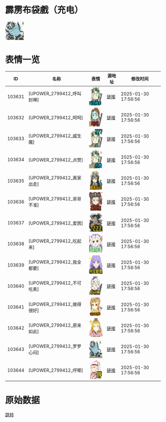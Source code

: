 # 霹雳布袋戲（充电）

<img src="./cover.png" height="60" alt="cover" />

# 表情一览

|ID|名称|表情|源地址|修改时间|
|----|----|----|----|----|
|103631|[UPOWER_2799412_呼叫封禅]|<img src="./pic/103631_%5BUPOWER_2799412_呼叫封禅%5D.png" height="60" alt="呼叫封禅"/>|[链接](https://i0.hdslb.com/bfs/garb/6543990258439002517d3e5b17a8510c63a93944.png)|2025-01-30 17:56:56|
|103632|[UPOWER_2799412_呵呵]|<img src="./pic/103632_%5BUPOWER_2799412_呵呵%5D.png" height="60" alt="呵呵"/>|[链接](https://i0.hdslb.com/bfs/garb/f394065e8d09e05df25f46ccf1685f826948ed30.png)|2025-01-30 17:56:56|
|103633|[UPOWER_2799412_威生魔]|<img src="./pic/103633_%5BUPOWER_2799412_威生魔%5D.png" height="60" alt="威生魔"/>|[链接](https://i0.hdslb.com/bfs/garb/d99c554fe1de4b98725042e438fbf206c65a0beb.png)|2025-01-30 17:56:56|
|103634|[UPOWER_2799412_点赞]|<img src="./pic/103634_%5BUPOWER_2799412_点赞%5D.png" height="60" alt="点赞"/>|[链接](https://i0.hdslb.com/bfs/garb/73288fe4b935ef217f2e10e3317fc5d4a5bf2600.png)|2025-01-30 17:56:56|
|103635|[UPOWER_2799412_离家出走]|<img src="./pic/103635_%5BUPOWER_2799412_离家出走%5D.png" height="60" alt="离家出走"/>|[链接](https://i0.hdslb.com/bfs/garb/a1da8b0154ea6d1b9237d165841cb9b2832871f3.png)|2025-01-30 17:56:56|
|103636|[UPOWER_2799412_哥哥不准]|<img src="./pic/103636_%5BUPOWER_2799412_哥哥不准%5D.png" height="60" alt="哥哥不准"/>|[链接](https://i0.hdslb.com/bfs/garb/3480df25f90aff8d3e6218896f1bf374e103b933.png)|2025-01-30 17:56:56|
|103637|[UPOWER_2799412_爱困]|<img src="./pic/103637_%5BUPOWER_2799412_爱困%5D.png" height="60" alt="爱困"/>|[链接](https://i0.hdslb.com/bfs/garb/db0c1b1019671741cbd8158ab2351e8ad934a020.png)|2025-01-30 17:56:56|
|103638|[UPOWER_2799412_吃起来]|<img src="./pic/103638_%5BUPOWER_2799412_吃起来%5D.png" height="60" alt="吃起来"/>|[链接](https://i0.hdslb.com/bfs/garb/34d82c089863dd7f247a56707d4814b78ca774e9.png)|2025-01-30 17:56:56|
|103639|[UPOWER_2799412_我全都要]|<img src="./pic/103639_%5BUPOWER_2799412_我全都要%5D.png" height="60" alt="我全都要"/>|[链接](https://i0.hdslb.com/bfs/garb/308ec13b01be0f2a750028a8c14c8e06cf65db4e.png)|2025-01-30 17:56:56|
|103640|[UPOWER_2799412_不可吃素]|<img src="./pic/103640_%5BUPOWER_2799412_不可吃素%5D.png" height="60" alt="不可吃素"/>|[链接](https://i0.hdslb.com/bfs/garb/3a0a452abc5927becefbe4963a0d250918bd0856.png)|2025-01-30 17:56:56|
|103641|[UPOWER_2799412_做得很好]|<img src="./pic/103641_%5BUPOWER_2799412_做得很好%5D.png" height="60" alt="做得很好"/>|[链接](https://i0.hdslb.com/bfs/garb/1dc5be0ded9b334ba6b3485389bb3789ab1a2062.png)|2025-01-30 17:56:56|
|103642|[UPOWER_2799412_原来如此]|<img src="./pic/103642_%5BUPOWER_2799412_原来如此%5D.png" height="60" alt="原来如此"/>|[链接](https://i0.hdslb.com/bfs/garb/6c91ef4256127654c61155da0da1e81bf1dcb517.png)|2025-01-30 17:56:56|
|103643|[UPOWER_2799412_罗罗心闷]|<img src="./pic/103643_%5BUPOWER_2799412_罗罗心闷%5D.png" height="60" alt="罗罗心闷"/>|[链接](https://i0.hdslb.com/bfs/garb/0a45e9c93f460723c5cfd2e681670989f9fa571d.png)|2025-01-30 17:56:56|
|103644|[UPOWER_2799412_哼唧]|<img src="./pic/103644_%5BUPOWER_2799412_哼唧%5D.png" height="60" alt="哼唧"/>|[链接](https://i0.hdslb.com/bfs/garb/3e6f806fef60948bfcf7f5a5373b4c0ea53f0fdc.png)|2025-01-30 17:56:56|

# 原始数据

[跳转](./raw.json)

